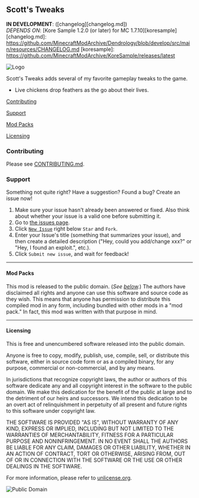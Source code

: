 ## Scott's Tweaks
**IN DEVELOPMENT**: ([changelog][changelog.md])<br />
*DEPENDS ON*: [Kore Sample 1.2.0 (or later) for MC 1.7.10][koresample]
[changelog.md]: https://github.com/MinecraftModArchive/Dendrology/blob/develop/src/main/resources/CHANGELOG.md
[koresample]: https://github.com/MinecraftModArchive/KoreSample/releases/latest

![Logo](https://cloud.githubusercontent.com/assets/1509989/5713248/03b7fbb8-9a88-11e4-915f-8d9f18d542d4.png)

Scott's Tweaks adds several of my favorite gameplay tweaks to the game.

- Live chickens drop feathers as the go about their lives.

[Contributing](#contributing)

[Support](#support)

[Mod Packs](#mod-packs)

[Licensing](#licensing)

### Contributing

Please see [CONTRIBUTING.md](CONTRIBUTING.md).

### Support
Something not quite right?  Have a suggestion?  Found a bug?  Create an issue now!

1. Make sure your issue hasn't already been answered or fixed.  Also think about whether your issue is a valid one
before submitting it.
2. Go to [the issues page][issues].
3. Click [`New Issue`][new] right below `Star` and `Fork`.
4. Enter your Issue's title (something that summarizes your issue), and then create a detailed description ("Hey, could
you add/change xxx?" or "Hey, I found an exploit.", etc.).
5. Click `Submit new issue`, and wait for feedback!

[issues]: /MinecraftModArchive/ScottsTweaks/issues
[new]: /MinecraftModArchive/ScottsTweaks/issues/new

* * *

#### Mod Packs

This mod is released to the public domain. (*See [below](#licensing).*) The authors have disclaimed all rights and
anyone can use this software and source code as they wish. This means that anyone has permission to distribute this
compiled mod in any form, including bundled with other mods in a "mod pack." In fact, this mod was written with that
purpose in mind.

* * *

#### Licensing

This is free and unencumbered software released into the public domain.

Anyone is free to copy, modify, publish, use, compile, sell, or distribute this software, either in source code form or
as a compiled binary, for any purpose, commercial or non-commercial, and by any means.

In jurisdictions that recognize copyright laws, the author or authors of this software dedicate any and all copyright
interest in the software to the public domain. We make this dedication for the benefit of the public at large and to the
detriment of our heirs and successors. We intend this dedication to be an overt act of relinquishment in perpetuity of
all present and future rights to this software under copyright law.

THE SOFTWARE IS PROVIDED "AS IS", WITHOUT WARRANTY OF ANY KIND, EXPRESS OR IMPLIED, INCLUDING BUT NOT LIMITED TO THE
WARRANTIES OF MERCHANTABILITY, FITNESS FOR A PARTICULAR PURPOSE AND NONINFRINGEMENT. IN NO EVENT SHALL THE AUTHORS BE
LIABLE FOR ANY CLAIM, DAMAGES OR OTHER LIABILITY, WHETHER IN AN ACTION OF CONTRACT, TORT OR OTHERWISE, ARISING FROM, OUT
OF OR IN CONNECTION WITH THE SOFTWARE OR THE USE OR OTHER DEALINGS IN THE SOFTWARE.

For more information, please refer to [unlicense.org](http://unlicense.org/).

![Public Domain](https://raw.githubusercontent.com/MinecraftModArchive/assets/master/pd-icon.png)
